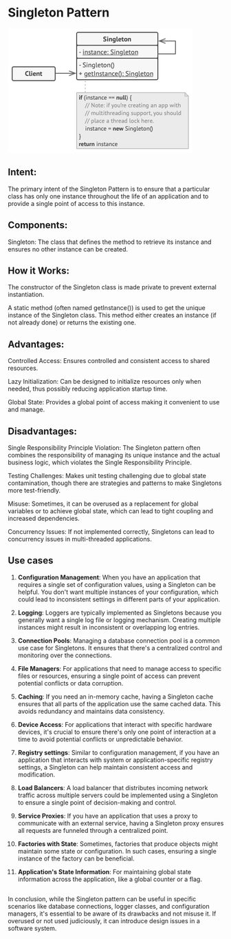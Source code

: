 # Singleton Pattern

![Structure](structure.png)

## Intent:
The primary intent of the Singleton Pattern is to ensure that a particular class has only one instance throughout the life of an application and to provide a single point of access to this instance.

## Components:
Singleton: The class that defines the method to retrieve its instance and ensures no other instance can be created.

## How it Works:
The constructor of the Singleton class is made private to prevent external instantiation.

A static method (often named getInstance()) is used to get the unique instance of the Singleton class. This method either creates an instance (if not already done) or returns the existing one.

## Advantages:
Controlled Access: Ensures controlled and consistent access to shared resources.

Lazy Initialization: Can be designed to initialize resources only when needed, thus possibly reducing application startup time.

Global State: Provides a global point of access making it convenient to use and manage.

## Disadvantages:
Single Responsibility Principle Violation: The Singleton pattern often combines the responsibility of managing its unique instance and the actual business logic, which violates the Single Responsibility Principle.

Testing Challenges: Makes unit testing challenging due to global state contamination, though there are strategies and patterns to make Singletons more test-friendly.

Misuse: Sometimes, it can be overused as a replacement for global variables or to achieve global state, which can lead to tight coupling and increased dependencies.

Concurrency Issues: If not implemented correctly, Singletons can lead to concurrency issues in multi-threaded applications.

## Use cases
1. **Configuration Management**:
When you have an application that requires a single set of configuration values, using a Singleton can be helpful. You don't want multiple instances of your configuration, which could lead to inconsistent settings in different parts of your application.

2. **Logging**:
Loggers are typically implemented as Singletons because you generally want a single log file or logging mechanism. Creating multiple instances might result in inconsistent or overlapping log entries.

3. **Connection Pools**:
Managing a database connection pool is a common use case for Singletons. It ensures that there's a centralized control and monitoring over the connections.

4. **File Managers**:
For applications that need to manage access to specific files or resources, ensuring a single point of access can prevent potential conflicts or data corruption.

5. **Caching**:
If you need an in-memory cache, having a Singleton cache ensures that all parts of the application use the same cached data. This avoids redundancy and maintains data consistency.

6. **Device Access**:
For applications that interact with specific hardware devices, it's crucial to ensure there's only one point of interaction at a time to avoid potential conflicts or unpredictable behavior.

7. **Registry settings**:
Similar to configuration management, if you have an application that interacts with system or application-specific registry settings, a Singleton can help maintain consistent access and modification.

8. **Load Balancers**:
A load balancer that distributes incoming network traffic across multiple servers could be implemented using a Singleton to ensure a single point of decision-making and control.

9. **Service Proxies**:
If you have an application that uses a proxy to communicate with an external service, having a Singleton proxy ensures all requests are funneled through a centralized point.

10. **Factories with State**:
Sometimes, factories that produce objects might maintain some state or configuration. In such cases, ensuring a single instance of the factory can be beneficial.

11. **Application's State Information**:
For maintaining global state information across the application, like a global counter or a flag.

##
In conclusion, while the Singleton pattern can be useful in specific scenarios like database connections, logger classes, and configuration managers, it's essential to be aware of its drawbacks and not misuse it. If overused or not used judiciously, it can introduce design issues in a software system.
